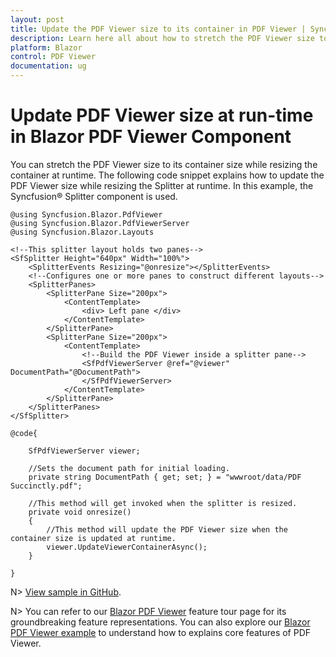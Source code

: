 ```yaml
---
layout: post
title: Update the PDF Viewer size to its container in PDF Viewer | Syncfusion
description: Learn here all about how to stretch the PDF Viewer size to its container in Syncfusion Blazor PDF Viewer component.
platform: Blazor
control: PDF Viewer
documentation: ug
---
```


# Update PDF Viewer size at run-time in Blazor PDF Viewer Component

You can stretch the PDF Viewer size to its container size while resizing the container at runtime. The following code snippet explains how to update the PDF Viewer size while resizing the Splitter at runtime. In this example, the Syncfusion&reg; Splitter component is used.

```cshtml
@using Syncfusion.Blazor.PdfViewer
@using Syncfusion.Blazor.PdfViewerServer
@using Syncfusion.Blazor.Layouts

<!--This splitter layout holds two panes-->
<SfSplitter Height="640px" Width="100%">
    <SplitterEvents Resizing="@onresize"></SplitterEvents>
    <!--Configures one or more panes to construct different layouts-->
    <SplitterPanes>
        <SplitterPane Size="200px">
            <ContentTemplate>
                <div> Left pane </div>
            </ContentTemplate>
        </SplitterPane>
        <SplitterPane Size="200px">
            <ContentTemplate>
                <!--Build the PDF Viewer inside a splitter pane-->
                <SfPdfViewerServer @ref="@viewer" DocumentPath="@DocumentPath">                   
                </SfPdfViewerServer>
            </ContentTemplate>
        </SplitterPane>
    </SplitterPanes>
</SfSplitter>

@code{

    SfPdfViewerServer viewer;
    
    //Sets the document path for initial loading.
    private string DocumentPath { get; set; } = "wwwroot/data/PDF Succinctly.pdf";

    //This method will get invoked when the splitter is resized.
    private void onresize()
    {
        //This method will update the PDF Viewer size when the container size is updated at runtime.
        viewer.UpdateViewerContainerAsync();
    }

}
```

N> [View sample in GitHub](https://github.com/SyncfusionExamples/blazor-pdf-viewer-classic-examples/tree/master/Common/Resize%20the%20PDF%20Viewer%20to%20its%20parent%20element).

N> You can refer to our [Blazor PDF Viewer](https://www.syncfusion.com/blazor-components/blazor-pdf-viewer) feature tour page for its groundbreaking feature representations. You can also explore our [Blazor PDF Viewer example](https://blazor.syncfusion.com/demos/pdf-viewer/default-functionalities?theme=bootstrap4) to understand how to explains core features of PDF Viewer.